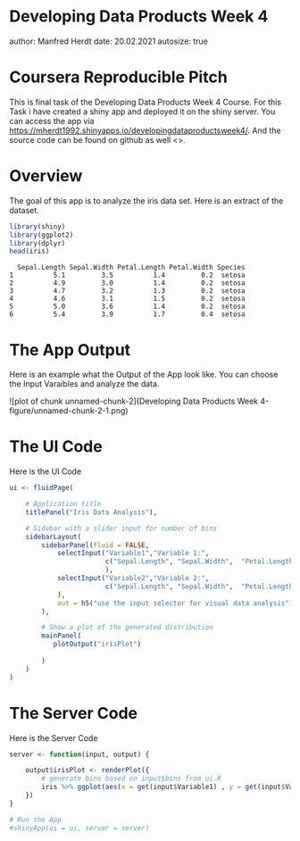 Developing Data Products Week 4
========================================================
author: Manfred Herdt
date: 20.02.2021
autosize: true

Coursera Reproducible Pitch
========================================================

This is final task of the Developing Data Products Week 4 Course. For this Task i have created a shiny app and deployed it on the shiny server. You can access the app via <https://mherdt1992.shinyapps.io/developingdataproductsweek4/>. And the source code can be found on github as well <>.

Overview
========================================================

The goal of this app is to analyze the iris data set. Here is an extract of the dataset.



```r
library(shiny)
library(ggplot2)
library(dplyr)
head(iris)
```

```
  Sepal.Length Sepal.Width Petal.Length Petal.Width Species
1          5.1         3.5          1.4         0.2  setosa
2          4.9         3.0          1.4         0.2  setosa
3          4.7         3.2          1.3         0.2  setosa
4          4.6         3.1          1.5         0.2  setosa
5          5.0         3.6          1.4         0.2  setosa
6          5.4         3.9          1.7         0.4  setosa
```

The App Output
========================================================

Here is an example what the Output of the App look like. You can choose the Input Varaibles and analyze the data.

![plot of chunk unnamed-chunk-2](Developing Data Products Week 4-figure/unnamed-chunk-2-1.png)


The UI Code
========================================================

Here is the UI Code


```r
ui <- fluidPage(

    # Application title
    titlePanel("Iris Data Analysis"),

    # Sidebar with a slider input for number of bins 
    sidebarLayout(
        sidebarPanel(fluid = FALSE,
            selectInput("Variable1","Variable 1:",
                        c("Sepal.Length", "Sepal.Width",  "Petal.Length", "Petal.Width")
                        ),
            selectInput("Variable2","Variable 2:",
                        c("Sepal.Length", "Sepal.Width",  "Petal.Length", "Petal.Width")
            ),
            out = h5("use the input selector for visual data analysis")
        ),

        # Show a plot of the generated distribution
        mainPanel(
           plotOutput("irisPlot")
          
        )
    )
)
```

The Server Code
========================================================

Here is the Server Code


```r
server <- function(input, output) {

    output$irisPlot <- renderPlot({
        # generate bins based on input$bins from ui.R
        iris %>% ggplot(aes(x = get(input$Variable1) , y = get(input$Variable2), color = Species))+geom_point() 
    })
}

# Run the App
#shinyApp(ui = ui, server = server)
```


